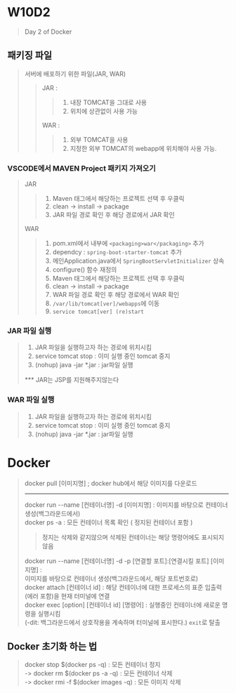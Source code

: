 # W10D2
> Day 2 of Docker
## 패키징 파일
> 서버에 배포하기 위한 파일(JAR, WAR) <br>
> > JAR : 
> > > 1. 내장 TOMCAT을 그대로 사용 <br>
> > > 2. 위치에 상관없이 사용 가능 <br>
> >
> > WAR : 
> > > 1. 외부 TOMCAT을 사용 <br>
> > > 2. 지정한 외부 TOMCAT의 webapp에 위치해야 사용 가능. <br>

### VSCODE에서 MAVEN Project 패키지 가져오기
> JAR
> > 1. Maven 태그에서 해당하는 프로젝트 선택 후 우클릭
> > 2. clean -> install -> package
> > 3. JAR 파일 경로 확인 후 해당 경로에서 JAR 확인
>
> WAR
> > 1. pom.xml에서 <parent> 내부에 `<packaging>war</packaging>` 추가
> > 2. dependcy : `spring-boot-starter-tomcat` 추가
> > 3. 메인Application.java에서 `SpringBootServletInitializer` 상속
> > 4. configure() 함수 재정의
> > 5. Maven 태그에서 해당하는 프로젝트 선택 후 우클릭
> > 2. clean -> install -> package
> > 3. WAR 파일 경로 확인 후 해당 경로에서 WAR 확인
> > 6. `/var/lib/tomcat[ver]/webapps`에 이동
> > 7. `service tomcat[ver] (re)start`
 


### JAR 파일 실행
> 1. JAR 파일을 실행하고자 하는 경로에 위치시킴
> 2. service tomcat stop : 이미 실행 중인 tomcat 중지
> 3. (nohup) java -jar *.jar : jar파일 실행
>
> *** JAR는 JSP를 지원해주지않는다
> 
### WAR 파일 실행
> 1. JAR 파일을 실행하고자 하는 경로에 위치시킴
> 2. service tomcat stop : 이미 실행 중인 tomcat 중지
> 3. (nohup) java -jar *.jar : jar파일 실행

# Docker
> docker pull [이미지명] ; docker hub에서 해당 이미지를 다운로드 <hr>
> docker run --name [컨테이너명] -d [이미지명] : 이미지를 바탕으로 컨테이너 생성(백그라운드에서) <br>
> docker ps -a : 모든 컨테이너 목록 확인 ( 정지된 컨테이너 포함 ) <br>
> > 정지는 삭제와 같지않으며 삭제된 컨테이너는 해당 명령어에도 표시되지 않음 <br>
> 
> docker run --name [컨테이너명] -d -p [연결할 포트]:[연결시킬 포트] [이미지명] : <br>이미지를 바탕으로 컨테이너 생성(백그라운드에서, 해당 포트번호로)<br>
> docker attach [컨테이너 id] : 해당 컨테이너에 대한 프로세스의 표준 입출력(에러 포함)을 현재 터미널에 연결<br>
> docker exec [option] [컨테이너 id] [명령어] : 실행중인 컨테이너에 새로운 명령을 실행시킴<br>(-dit: 백그라운드에서 상호작용을 계속하며 터미널에 표시한다.) `exit`로 탈출<br>

## Docker 초기화 하는 법
> docker stop $(docker ps -q) : 모든 컨테이너 정지<br>
> -> docker rm $(docker ps -a -q) : 모든 컨테이너 삭제<br>
> -> docker rmi -f $(docker images -q) : 모든 이미지 삭제
